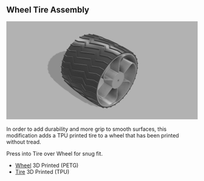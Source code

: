 ## Wheel Tire Assembly
![Tire and Wheel](/Images/Wheel_Tire_Assy.png?raw=true "Tire and Wheel")

In order to add durability and more grip to smooth surfaces, this modification adds a TPU printed tire to a wheel that has been printed without tread.
 
 Press into Tire over Wheel for snug fit.


+ [Wheel](https://github.com/jrjennings/Audacity/blob/main/3d%20Prints/Wheel_Right.stl)  3D Printed (PETG)
+ [Tire](https://github.com/jrjennings/Audacity/blob/main/3d%20Prints/Tire.stl) 3D Printed (TPU)
